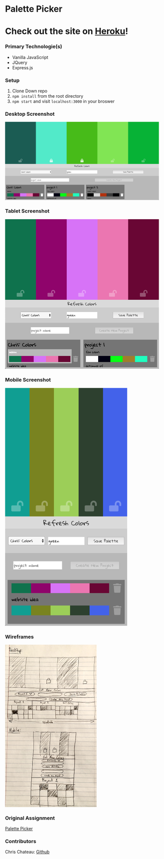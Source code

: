 # Palette Picker

# Check out the site on [Heroku](http://palette-picker-chrischateau.herokuapp.com/)!

### Primary Technologie(s)
* Vanilla JavaScript
* JQuery
* Express.js

### Setup

1. Clone Down repo
2. `npm install` from the root directory
3. `npm start` and visit `localhost:3000` in your broswer

### Desktop Screenshot

<img src="https://github.com/christopherchateau/palette-picker/blob/master/images/pp-desktop.png" width="800px" />

### Tablet Screenshot

<img src="https://github.com/christopherchateau/palette-picker/blob/master/images/pp-tablet.png" width="600px" />

### Mobile Screenshot

<img src="https://github.com/christopherchateau/palette-picker/blob/master/images/pp-mobile.png" width="400px" />

### Wireframes

<img src="https://github.com/christopherchateau/palette-picker/blob/master/images/wire-frame.jpg" width="300px" />

### Original Assignment

[Palette Picker](http://frontend.turing.io/projects/palette-picker.html)

### Contributors

Chris Chateau: [Github](https://github.com/christopherchateau) <br>
